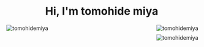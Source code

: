 <h1 align="center">Hi, I'm tomohide miya</h1>

<div style="width: 100%; display:flex; justify-content: space-between; flex-wrap: wrap;">
  <img align="right" src="https://github-readme-stats.vercel.app/api/top-langs?username=tomohidemiya&show_icons=true&locale=en" alt="tomohidemiya" />
  <div style="display: grid; grid-template-columns: auto; gap: 8px;">
    <img src="https://github-readme-stats.vercel.app/api?username=tomohidemiya&show_icons=true&locale=en" alt="tomohidemiya" />
    <img src="https://github-readme-streak-stats.herokuapp.com/?user=tomohidemiya&" alt="tomohidemiya" />
  </div>
</div>
